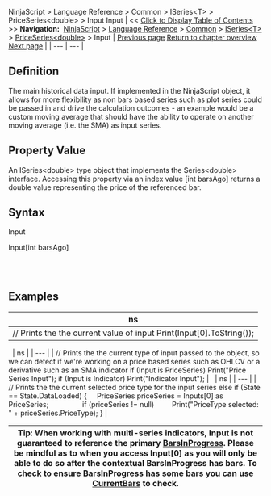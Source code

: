 ﻿
NinjaScript \> Language Reference \> Common \> ISeries\<T\> \> PriceSeries\<double\> \> Input
Input
| \<\< [Click to Display Table of Contents](input.md) \>\> **Navigation:**     [NinjaScript](ninjascript.md) \> [Language Reference](language_reference_wip.md) \> [Common](common.md) \> [ISeries\<T\>](iseriest.md) \> [PriceSeries\<double\>](priceseries.md) \> Input | [Previous page](highs.md) [Return to chapter overview](priceseries.md) [Next page](inputs.md) |
| --- | --- |
## Definition
The main historical data input. If implemented in the NinjaScript object, it allows for more flexibility as non bars based series such as plot series could be passed in and drive the calculation outcomes \- an example would be a custom moving average that should have the ability to operate on another moving average (i.e. the SMA) as input series.
 
## Property Value
An ISeries\<double\> type object that implements the Series\<double\> interface. Accessing this property via an index value \[int barsAgo] returns a double value representing the price of the referenced bar.
 
## Syntax
Input   

Input\[int barsAgo]
## 
 
## 
## Examples
| ns |
| --- |
| // Prints the the current value of input Print(Input\[0].ToString()); |
 
| ns |
| --- |
| // Prints the the current type of input passed to the object, so we can detect if we're working on a price based series such as OHLCV or a derivative such as an SMA indicator if (Input is PriceSeries) Print("Price Series Input"); if (Input is Indicator) Print("Indicator Input"); |
 
| ns |
| --- |
| // Prints the the current selected price type for the input series else if (State \=\= State.DataLoaded) {      PriceSeries priceSeries \= Inputs\[0] as PriceSeries;                   if (priceSeries !\= null)          Print("PriceType selected: " \+ priceSeries.PriceType); } |

| Tip: When working with multi\-series indicators, Input is not guaranteed to reference the primary [BarsInProgress](barsinprogress.md). Please be mindful as to when you access Input\[0] as you will only be able to do so after the contextual BarsInProgress has bars. To check to ensure BarsInProgress has some bars you can use [CurrentBars](currentbars.md) to check. |
| --- |

